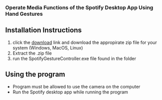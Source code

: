 ### Operate Media Functions of the Spotify Desktop App Using Hand Gestures

## Installation Instructions
1. click the [download](https://drive.google.com/drive/folders/1KPr0gWmYrEmiUsov25VmfeLF-QId3b9S?usp=sharing) link and download the appropirate zip file for your system (Windows, MacOS, Linux)
3. Extract the .zip file
4. run the SpotifyGestureController.exe file found in the folder


## Using the program
- Program must be allowed to use the camera on the computer
- Run the Spotify desktop app while running the program
